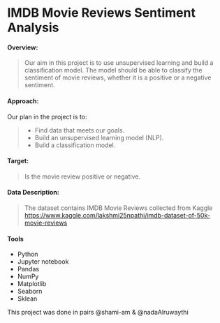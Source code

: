 # IMDB Movie Reviews Sentiment Analysis

#### Overview:
> Our aim in this project is to use unsupervised learning and build a classification model. The model should be able to classify the sentiment of movie reviews, whether it is a positive or a negative sentiment.

#### Approach:
Our plan in the project is to:
> * Find data that meets our goals.
> * Build an unsupervised learning model (NLP).
> * Build a classification model.

#### Target:
> Is the movie review positive or negative.

#### Data Description:
> The dataset contains IMDB Movie Reviews collected from Kaggle
 https://www.kaggle.com/lakshmi25npathi/imdb-dataset-of-50k-movie-reviews
 
#### Tools
* Python
* Jupyter notebook
* Pandas
* NumPy
* Matplotlib
* Seaborn
* Sklean


This project was done in pairs @shami-am & @nadaAlruwaythi

